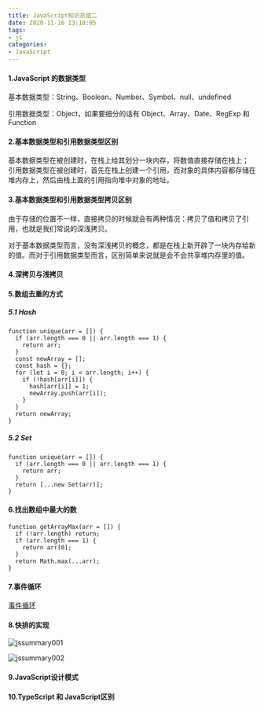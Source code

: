 ```yaml
---
title: JavaScript知识总结二
date: 2020-11-16 13:10:05
tags:
- js
categories:
- JavaScript
---
```

#### 1.JavaScript 的数据类型
基本数据类型：String、Boolean、Number、Symbol、null、undefined

引用数据类型：Object，如果要细分的话有 Object、Array、Date、RegExp 和 Function

#### 2.基本数据类型和引用数据类型区别
基本数据类型在被创建时，在栈上给其划分一块内存，将数值直接存储在栈上； 引用数据类型在被创建时，首先在栈上创建一个引用，而对象的具体内容都存储在堆内存上，然后由栈上面的引用指向堆中对象的地址。

#### 3.基本数据类型和引用数据类型拷贝区别
由于存储的位置不一样，直接拷贝的时候就会有两种情况：拷贝了值和拷贝了引用，也就是我们常说的深浅拷贝。

对于基本数据类型而言，没有深浅拷贝的概念，都是在栈上新开辟了一块内存给新的值。而对于引用数据类型而言，区别简单来说就是会不会共享堆内存里的值。

#### 4.深拷贝与浅拷贝

#### 5.数组去重的方式
##### 5.1 Hash
```
function unique(arr = []) {
  if (arr.length === 0 || arr.length === 1) {
    return arr;
  }
  const newArray = [];
  const hash = {};
  for (let i = 0; i < arr.length; i++) {
    if (!hash[arr[i]]) {
      hash[arr[i]] = 1;
      newArray.push(arr[i]);
    }
  }
  return newArray;
}
```

##### 5.2 Set

```
function unique(arr = []) {
  if (arr.length === 0 || arr.length === 1) {
    return arr;
  }
  return [...new Set(arr)];
}
```

#### 6.找出数组中最大的数

```
function getArrayMax(arr = []) {
  if (!arr.length) return;
  if (arr.length === 1) {
    return arr[0];
  }
  return Math.max(...arr);
}
```

#### 7.事件循环

[事件循环](https://www.alivn.top/2020/11/13/%E5%BD%BB%E5%BA%95%E7%90%86%E8%A7%A3%E4%BA%8B%E4%BB%B6%E5%BE%AA%E7%8E%AF%E3%80%81%E5%AE%8F%E4%BB%BB%E5%8A%A1%E3%80%81%E5%BE%AE%E4%BB%BB%E5%8A%A1/)

#### 8.快排的实现

![jssummary001](http://alivnram-test.oss-cn-beijing.aliyuncs.com/alivnblog/jssummary001.gif)

![jssummary002](http://alivnram-test.oss-cn-beijing.aliyuncs.com/alivnblog/jssummary002.jpg)

#### 9.JavaScript设计模式

#### 10.TypeScript 和 JavaScript区别

